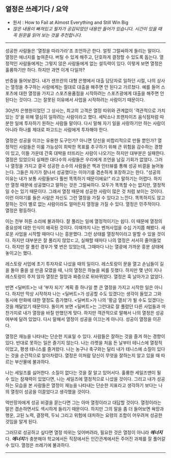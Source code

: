 ## 열정은 쓰레기다 / 요약
* 원서 : How to Fail at Almost Everything and Still Win Big
* *많은 내용이 빠져있고 필자가 공감되었던 내용만 들어가 있습니다. 시간이 있을 때 꼭 원문을 읽어 보는 것을 추천합니다.*

***

성공한 사람들은 '열정을 따라가라'조 조언하곤 한다. 얼핏 그럴싸하게 들리는 말이다. 열정은 에너지를 높여준다. 버틸 수 있게 해주고, 단호하게 결정할 수 있도록 돕는다. 열정적인 사람들에게는 그렇지 않은 사람들에게 없는 설득력이 있다. 이렇게 보면 열정은 훌륭하기만 하다. 하지만 과연 이게 다일까?

반증을 들어보겠다. 내가 샌프란의 대형 은행에서 대출 담당자로 일하던 시절, 나의 상사는 열정을 추구하는 사람에게는 절대로 대출을 해주면 안 된다고 가르쳤다. 예를 들어 스포츠에 대한 열정을 가지고 스포츠용품점을 시작하려는 스포츠광에게 대출을 해주면 안 된다는 것이다. 그는 잘못된 이유에서 사업을 시작하려는 사람이기 때문이다.

30년차 은행원이었던 그 상사는, 최고의 고객은 열정 따위와 관계없이 '객관적으로 가치 있는 것'을 위해 열심히 일하려는 사람이라고 했다. 세탁소나 프랜차이즈 음식점처럼 따분한 일에 투자하기 원하는 사람들 말이다. 다시 말해 자기 일을 사랑하기만 하는 사람이 아니라 하나를 제대로 파고드는 사람에게 투자해야 한다.

열정은 성공을 이끄는 유용한 도구인가? 아니면 당신을 비합리적으로 만들 뿐인가?
열정적인 사람들은 이룰 가능성이 희박한 목표를 추구하기 위해 큰 위험을 감수하는 경향이 있고, 이들 가운데 간혹 대박을 터뜨리는 사람이 나오기는 하지만 대부분은 실패한다. 열정은 있었으되 실패한 대다수의 사람들은 우리에게 조언을 남길 기회가 없었다. 그러나 열정을 가지고 결국 성공한 소수의 사람들은 책과 인터뷰를 통해 성공 비결을 늘어놓는다. 그들은 자기가 잘나서 성공했다는 이야기를 겸손하게 포장하고는 한다. "성공의 이유는 내가 보통 사람들보다 훨씬 똑똑하기 때문이에요!" 라고 말하기는 어렵다. 하지만 열정 때문에 성공했다고 말하는 것은 그럴싸하다. 모두가 똑똑할 수는 없지만, 열정적일 수는 있기 때문이다. 그래서 열정 때문에 성공한 사람이 많은 것 처럼 보이는 것이다. 이런 이야기를 들은 사람은 자신도 그런 열정을 가질 수 있다고 느낀다. 똑똑하지도 않고 잘하는 것이 별로 없는 사람이라도 얼마든지 열정을 가질 수 있다. 열정은 민주적이다. 열정은 평등하다.

이는 전부 허튼 소리에 불과하다.
잘 풀리는 일에 열정적이기는 쉽다. 이 때문에 열정의 중요성에 대한 인식이 왜곡된 것이다. 이때까지 나는 벤처사업을 수십 가지쯤 해봤다. 새로운 사업을 시작할 때마다 나는 흥분했다. 그런 상태를 열정적이라고 말할 수 있을 것이다. 하지만 대부분은 잘 풀리지 않았ㄷ고, 실패할 때마다 나의 열정은 서서히 줄어들었다. 하지만 잘 풀린 경우가 몇 번은 있었는데, 그때마다 나는 열광에 가까운 흥분 상태에 놓이고는 했다.

레스토랑 서업에 초기 투자자로 나섰을 때의 일이다. 레스토랑이 문을 열고 손님들이 길을 돌아 줄을 설 만큼 모였을 때, 나의 열정은 하늘을 찌를 듯했다. 하지만 몇 년이 지나 레스토랑이 주저 앉자 열정은 절망과 짜증으로 뒤바뀌었다. 열정은 훅 날아가고 없었다.

반면 <딜버트>는 내 '부자 되기' 계획 중 하나일 뿐 큰 열정을 가지고 시작한 일은 아니다. 하지만 막상 시작하자 나는 <딜버트>가 성공할 수도 있겠다는 생각이 들었고 그와 동시에 만화에 대한 열정도 증가했다. <딜버트>가 나의 '황금 열쇠'가 될 수도 있겠다는 것을 깨달았기 때문이다. 돌이켜 보면 <딜버트>는 그런대로 잘 풀렸던 다른 사업들과 마찬가지로 내가 열정을 바칠 만했던게 맞다. 하지만 객관적으로 말해서 나의 열정은 성공 여부에 달려 있었다. 다시 말해서 열정이 성공을 이끄는게 아니다. 성공이 열정을 이끈다.

열정은 재능을 나타내는 단순한 지표일 수 있다. 사람들은 잘하는 것을 즐겨 하는 경향이 있다. 반대로 못하는 일은 즐기지 않는다. 나는 라켓을 처음 든 날부터 테니스에 열정적이었고, 평생 테니스를 즐겨왔다. 나는 농구나 축구와는 달리 내가 테니스에 소질이 있다는 것을 순간적으로 알아차렸다. 열정은 이처람 당신이 무엇을 잘하는지 알고 있을 때 따르는 부산물에 불과하다.

나는 세일즈를 싫어한다. 소질이 없다는 것을 잘 알고 있어서다. 훌륭한 세일즈맨이 될 수 있는 잠재력이 있었다면, 나는 세일즈에 열정적으로 나섰을 것이다. 그리고 내가 성공하는 모습을 본 사람들은 열정이 재능을 나타내는 단순한 지표라고 생각하기 보다는 나의 열정이 성공을 이끌었다고 생각했을 것이다.

억만장자에게 성공 비결을 묻는다면 그는 아마 열정이라고 대답할 것이다. 열정이라는 말은 겸손하면서도 섹시하게 들리기 때문이다. 하지만 그의 말을 좀 더 들어보면 욕망과 행운, 고된 노력, 결정력, 두뇌 그리고 위험에 대처하는 요령의 조합이 어우려져 성공한 것임을 알게 된다.

그러므로 성공하고 싶다면 열정 따위는 잊어버려라, 필요한 것은 열정이 아니라 ***에너지***다. ***에너지***가 충분해야 학교에서든 직장에서든 인간관계에서든 주어진 과제를 잘 풀어갈 수 있다. 열정은 쓰레기에 불과하다.

***






